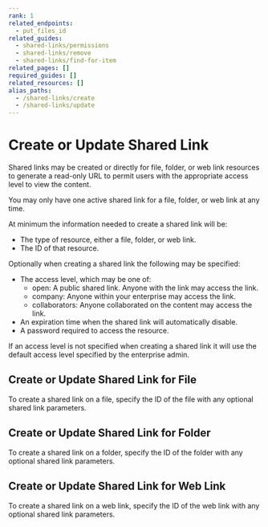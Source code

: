 ```yaml
---
rank: 1
related_endpoints:
  - put_files_id
related_guides:
  - shared-links/permissions
  - shared-links/remove
  - shared-links/find-for-item
related_pages: []
required_guides: []
related_resources: []
alias_paths:
  - /shared-links/create
  - /shared-links/update
---
```


# Create or Update Shared Link

Shared links may be created or directly for file, folder, or web link
resources to generate a read-only URL to permit users with the appropriate
access level to view the content.

<Message type='notice'>
  You may only have one active shared link for a file, folder, or web link at
  any time.
</Message>

At minimum the information needed to create a shared link will be:

* The type of resource, either a file, folder, or web link.
* The ID of that resource.

Optionally when creating a shared link the following may be specified:

* The access level, which may be one of:
  * open: A public shared link. Anyone with the link may access the link.
  * company: Anyone within your enterprise may access the link.
  * collaborators: Anyone collaborated on the content may access the link.
* An expiration time when the shared link will automatically disable.
* A password required to access the resource.

<Message type='notice'>
  If an access level is not specified when creating a shared link it will use
  the default access level specified by the enterprise admin.
</Message>

## Create or Update Shared Link for File

To create a shared link on a file, specify the ID of the file with any optional
shared link parameters.

<Samples id='put_files_id' variant='add_shared_link' />

## Create or Update Shared Link for Folder

To create a shared link on a folder, specify the ID of the folder with any
optional shared link parameters.

<Samples id='put_folders_id' variant='add_shared_link' />

## Create or Update Shared Link for Web Link

To create a shared link on a web link, specify the ID of the web link with any
optional shared link parameters.

<Samples id='put_web_links_id' variant='add_shared_link' />
